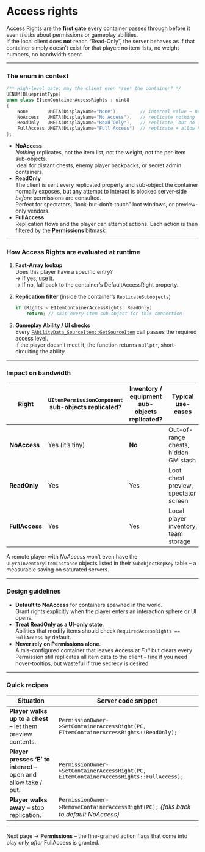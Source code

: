 # Access rights

Access Rights are the **first gate** every container passes through before it even _thinks_ about permissions or gameplay abilities.\
If the local client does **not** reach “Read-Only”, the server behaves as if that container simply doesn’t exist for that player: no item lists, no weight numbers, no bandwidth spent.

***

### The enum in context

```cpp
/** High-level gate: may the client even *see* the container? */
UENUM(BlueprintType)
enum class EItemContainerAccessRights : uint8
{
	None       UMETA(DisplayName="None"),        // internal value – never returned
	NoAccess   UMETA(DisplayName="No Access"),   // replicate nothing
	ReadOnly   UMETA(DisplayName="Read-Only"),   // replicate, but no interaction
	FullAccess UMETA(DisplayName="Full Access")  // replicate + allow Permission checks
};
```

* **NoAccess**\
  _Nothing_ replicates, not the item list, not the weight, not the per-item sub-objects.\
  Ideal for distant chests, enemy player backpacks, or secret admin containers.
* **ReadOnly**\
  The client is sent every replicated property and sub-object the container normally exposes, but any attempt to interact is blocked server-side _before_ permissions are consulted.\
  Perfect for spectators, “look-but-don’t-touch” loot windows, or preview-only vendors.
* **FullAccess**\
  Replication flows and the player can attempt actions. Each action is then filtered by the **Permissions** bitmask.

***

### How Access Rights are evaluated at runtime

1. **Fast-Array lookup**\
   Does this player have a specific entry?\
   → If yes, use it.\
   → If no, fall back to the container’s DefaultAccessRight property.
2.  **Replication filter** (inside the container’s `ReplicateSubobjects`)

    ```cpp
    if (Rights < EItemContainerAccessRights::ReadOnly)
        return; // skip every item sub-object for this connection
    ```
3. **Gameplay Ability / UI checks**\
   Every [`FAbilityData_SourceItem::GetSourceItem`](../gas-and-ui-integration-layer/slot-address.md) call passes the required access level.\
   If the player doesn’t meet it, the function returns `nullptr`, short-circuiting the ability.

***

### Impact on bandwidth

| Right          | `UItemPermissionComponent` sub-objects replicated? | Inventory / equipment sub-objects replicated? | Typical use-cases                    |
| -------------- | -------------------------------------------------- | --------------------------------------------- | ------------------------------------ |
| **NoAccess**   | Yes (it’s tiny)                                    | **No**                                        | Out-of-range chests, hidden GM stash |
| **ReadOnly**   | Yes                                                | Yes                                           | Loot chest preview, spectator screen |
| **FullAccess** | Yes                                                | Yes                                           | Local player inventory, team storage |

A remote player with _NoAccess_ won’t even have the `ULyraInventoryItemInstance` objects listed in their `SubobjectRepKey` table – a measurable saving on saturated servers.

***

### Design guidelines

* **Default to NoAccess** for containers spawned in the world.\
  Grant rights explicitly when the player enters an interaction sphere or UI opens.
* **Treat ReadOnly as a UI-only state**.\
  Abilities that modify items should check `RequiredAccessRights == FullAccess` by default.
* **Never rely on Permissions alone**.\
  A mis-configured container that leaves Access at _Full_ but clears every Permission still replicates all item data to the client – fine if you need hover-tooltips, but wasteful if true secrecy is desired.

***

### Quick recipes

| Situation                                                       | Server code snippet                                                                     |
| --------------------------------------------------------------- | --------------------------------------------------------------------------------------- |
| **Player walks up to a chest** – let them preview contents.     | `PermissionOwner->SetContainerAccessRight(PC, EItemContainerAccessRights::ReadOnly);`   |
| **Player presses ‘E’ to interact** – open and allow take / put. | `PermissionOwner->SetContainerAccessRight(PC, EItemContainerAccessRights::FullAccess);` |
| **Player walks away** – stop replication.                       | `PermissionOwner->RemoveContainerAccessRight(PC);` _(falls back to default NoAccess)_   |

***

Next page → **Permissions** – the fine-grained action flags that come into play only _after_ FullAccess is granted.
